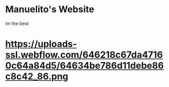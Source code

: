 # Manuelito's Website
im the best
# https://uploads-ssl.webflow.com/646218c67da47160c64a84d5/64634be786d11debe86c8c42_86.png
